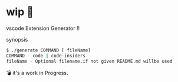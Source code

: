 # wip 🚨

vscode Extension Generator !!

synopsis
```bash
$ ./generate COMMAND [ fileName] 
COMMAND - code | code-insiders
fileName - Optional filename.if not given README.md willbe used 

```


💣 it's a work in Progress.